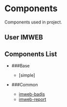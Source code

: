 # Components
Components used in project.

## User IMWEB

## Components List

+	###Base
	+	[simple]
	
+	###Common
	+	[imweb-badjs](https://github.com/imweb/Components/tree/master/common/imweb-badjs)
	+	[imweb-report](https://github.com/imweb/Components/tree/master/common/imweb-report)
